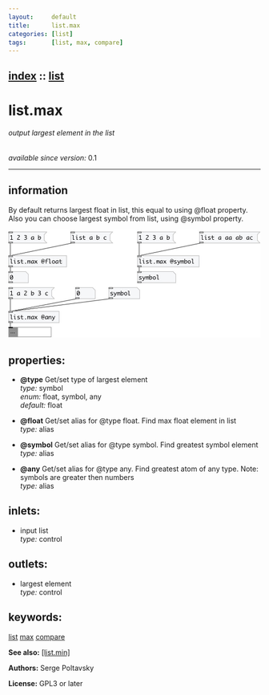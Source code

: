 ```yaml
---
layout:     default
title:      list.max
categories: [list]
tags:       [list, max, compare]
---
```

[index](index.html) :: [list](category_list.html)
---

# list.max

###### output largest element in the list

*available since version:* 0.1

---


## information
By default returns largest float in list, this equal to using @float property. Also you can choose largest symbol from list, using @symbol property.


[![example](../examples/img/list.max.jpg)](../examples/pd/list.max.pd)







## properties:

* **@type** 
Get/set type of largest element<br>
_type:_ symbol<br>
_enum:_ float, symbol, any<br>
_default:_ float<br>

* **@float** 
Get/set alias for @type float. Find max float element in list<br>
_type:_ alias<br>

* **@symbol** 
Get/set alias for @type symbol. Find greatest symbol element<br>
_type:_ alias<br>

* **@any** 
Get/set alias for @type any. Find greatest atom of any type. Note: symbols are greater
then numbers<br>
_type:_ alias<br>



## inlets:

* input list<br>
_type:_ control



## outlets:

* largest element<br>
_type:_ control



## keywords:

[list](keywords/list.html)
[max](keywords/max.html)
[compare](keywords/compare.html)



**See also:**
[\[list.min\]](list.min.html)




**Authors:** Serge Poltavsky




**License:** GPL3 or later





